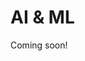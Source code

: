 # AI & ML
Coming soon!
<!-- ## Machine Learning

ML example could be from Spatial Thoughts or Whitebark pine

Write entire chapter using ai even the text from Copilot, Gemini, and ChatGPT. For each ask them to write code for the same example from chp1, then review

Using generative AI to generate geemap code within jupyter lab: https://www.youtube.com/watch?v=57eXNc299Ik

## Resources
- [Autonomous GIS](https://github.com/gladcolor/LLM-Geo) repo
- [Clay Foundation Model](https://clay-foundation.github.io/model/index.html). Only works on linux devices with CUDA GPUs? 
- [human brain edge over ai article](https://www.linkedin.com/pulse/where-human-brain-still-has-edge-over-ai-fast-company-j2jpe/)
-->
